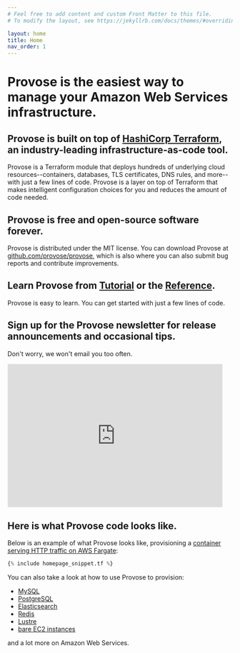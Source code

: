 ```yaml
---
# Feel free to add content and custom Front Matter to this file.
# To modify the layout, see https://jekyllrb.com/docs/themes/#overriding-theme-defaults

layout: home
title: Home
nav_order: 1
---
```


# Provose is the easiest way to manage your Amazon Web Services infrastructure.

## Provose is built on top of [HashiCorp Terraform](https://www.terraform.io/), an industry-leading infrastructure-as-code tool.

Provose is a Terraform module that deploys hundreds of underlying cloud resources--containers, databases, TLS certificates, DNS rules, and more--with just a few lines of code. Provose is a layer on top of Terraform that makes intelligent configuration choices for you and reduces the amount of code needed.

## Provose is free and open-source software forever.

Provose is distributed under the MIT license. You can download Provose at [github.com/provose/provose](https://github.com/provose/provose), which is also where you can also submit bug reports and contribute improvements.

## Learn Provose from [Tutorial](/3.0/tutorial/) or the [Reference](/v3.0/reference/).

Provose is easy to learn. You can get started with just a few lines of code.

## Sign up for the Provose newsletter for release announcements and occasional tips.

Don't worry, we won't email you too often.

<iframe src="https://provose.substack.com/embed" width="480" height="320" style="border:1px solid #EEE; background:white;" frameborder="0" scrolling="no"></iframe>

## Here is what Provose code looks like.

Below is an example of what Provose looks like, provisioning a [container serving HTTP traffic on AWS Fargate](/v3.0/reference/containers/):

```terraform
{% include homepage_snippet.tf %}
```

You can also take a look at how to use Provose to provision:
 * [MySQL](/v3.0/reference/mysql_clusters/)
 * [PostgreSQL](/v3.0/reference/postgresql_clusters/)
 * [Elasticsearch](/v3.0/reference/elasticsearch_clusters/)
 * [Redis](/v3.0/reference/redis_clusters/)
 * [Lustre](/v3.0/reference/lustre_file_systems/)
 * [bare EC2 instances](/v3.0/reference/ec2_on_demand_instances/)

and a lot more on Amazon Web Services.
